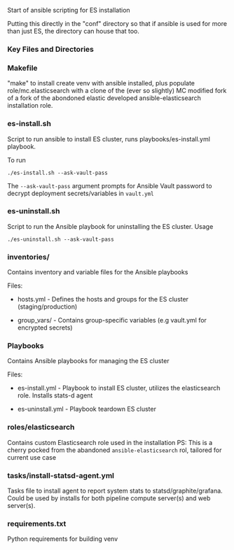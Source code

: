 Start of ansible scripting for ES installation

Putting this directly in the "conf" directory so that if ansible is
used for more than just ES, the directory can house that too.

### Key Files and Directories

### Makefile

"make" to install create venv with ansible installed, plus populate
role/mc.elasticsearch with a clone of the (ever so slightly) MC
modified fork of a fork of the abondoned elastic developed
ansible-elasticsearch installation role.

### es-install.sh

Script to run ansible to install ES cluster, runs playbooks/es-install.yml playbook.

To run
```
./es-install.sh --ask-vault-pass
```
The `--ask-vault-pass` argument prompts for Ansible Vault password to decrypt deployment secrets/variables in `vault.yml`

### es-uninstall.sh

Script to run the Ansible playbook for uninstalling the ES cluster.
Usage
```
./es-uninstall.sh --ask-vault-pass
```
### inventories/

Contains inventory and variable files for the Ansible playbooks

Files:

* hosts.yml - Defines the hosts and groups for the ES cluster (staging/production)

* group_vars/ - Contains group-specific variables (e.g vault.yml for encrypted secrets)

### Playbooks

Contains Ansible playbooks for managing the ES cluster

Files:

* es-install.yml - Playbook to install ES cluster, utilizes the elasticsearch role. Installs stats-d agent

* es-uninstall.yml - Playbook teardown ES cluster

### roles/elasticsearch

Contains custom Elasticsearch role used in the installation
PS: This is a cherry pocked from the abandoned `ansible-elasticsearch` rol, tailored for current use case


### tasks/install-statsd-agent.yml

Tasks file to install agent to report system stats to
statsd/graphite/grafana.  Could be used by installs for both pipeline
compute server(s) and web server(s).

### requirements.txt

Python requirements for building venv
